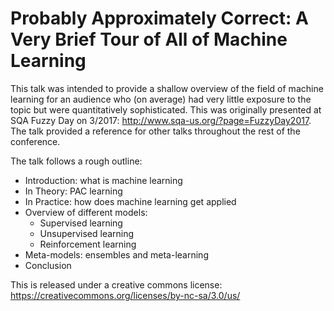 # Probably Approximately Correct: A Very Brief Tour of All of Machine Learning

This talk was intended to provide a shallow overview of the field of machine learning for an audience who (on average) had very little exposure to the topic but were quantitatively sophisticated.  This was originally presented at SQA Fuzzy Day on 3/2017: http://www.sqa-us.org/?page=FuzzyDay2017.  The talk provided a reference for other talks throughout the rest of the conference.

The talk follows a rough outline:

* Introduction: what is machine learning
* In Theory: PAC learning
* In Practice: how does machine learning get applied
* Overview of different models:
  * Supervised learning
  * Unsupervised learning
  * Reinforcement learning
* Meta-models: ensembles and meta-learning
* Conclusion

This is released under a creative commons license: https://creativecommons.org/licenses/by-nc-sa/3.0/us/
